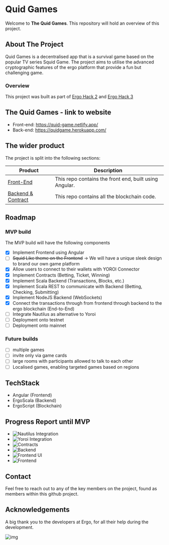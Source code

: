 # Quid Games

Welcome to **The Quid Games**. This repository will hold an overview of this project.

## About The Project

Quid Games is a decentralised app that is a survival game based on the popular TV series Squid Game. The project aims to utilise the advanced cryptographic features of the ergo platform that provide a fun but challenging game.

### Overview 

This project was built as part of [Ergo Hack 2](https://ergohack.io/) and [Ergo Hack 3](https://ergohack.io/)

## The Quid Games - link to website

- Front-end: https://quid-game.netlify.app/
- Back-end: https://quidgame.herokuapp.com/

## The wider product

The project is split into the following sections:

| Product      | Description |
| ------------ | ----------- |
| [Front-End](https://github.com/hypo10use/quid-game)    | This repo contains the front end, built using Angular. |
| [Backend & Contract](https://github.com/hypo10use/blockchain)   | This repo contains all the blockchain code. |

## Roadmap
### MVP build
The MVP build will have the following components
- [x] Implement Frontend using Angular
- [ ] ~~Squid Like theme on the Frontend~~ -> We will have a unique sleek design to brand our own game platform
- [x] Allow users to connect to their wallets with YOROI Connector
- [x] Implement Contracts (Betting, Ticket, Winning)
- [x] Implement Scala Backend (Transactions, Blocks, etc.)
- [x] Implement Scala REST to communicate with Backend (Betting, Checking, Submitting)
- [x] Implement NodeJS Backend (WebSockets)
- [x] Connect the transactions through from frontend through backend to the ergo blockchain (End-to-End)
- [ ] Integrate Nautilus as alternative to Yoroi
- [ ] Deployment onto testnet
- [ ] Deployment onto mainnet

### Future builds
- [ ] multiple games
- [ ] invite only via game cards
- [ ] large rooms with participants allowed to talk to each other
- [ ] Localised games, enabling targeted games based on regions

## TechStack
- Angular (Frontend)
- ErgoScala (Backend)
- ErgoScript (Blockchain)

## Progress Report until MVP
- ![Nautilus Integration](https://progress-bar.dev/0/?title=Nautilus)
- ![Yoroi Integration](https://progress-bar.dev/80/?title=Yoroi)
- ![Contracts](https://progress-bar.dev/50/?title=Contracts)
- ![Backend](https://progress-bar.dev/50/?title=Backend)
- ![Frontend UI](https://progress-bar.dev/10/?title=Frontend_UI)
- ![Frontend](https://progress-bar.dev/75/?title=Frontend)



## Contact

Feel free to reach out to any of the key members on the project, found as members within this github project.

## Acknowledgements 

A big thank you to the developers at Ergo, for all their help during the development. 

![img](https://img.thedailybeast.com/image/upload/c_crop,d_placeholder_euli9k,h_320,w_647,x_0,y_0/dpr_1.5/c_limit,w_690/fl_lossy,q_auto/210929-Fallon-Obsessed-embed-01_k3wdve)
